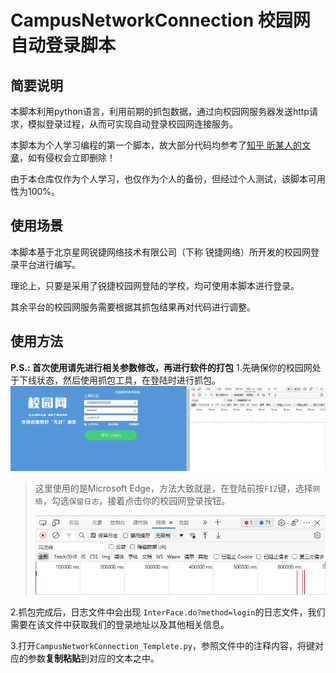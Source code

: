 # CampusNetworkConnection 校园网自动登录脚本
## 简要说明
本脚本利用python语言，利用前期的抓包数据，通过向校园网服务器发送http请求，模拟登录过程，从而可实现自动登录校园网连接服务。

本脚本为个人学习编程的第一个脚本，故大部分代码均参考了[知乎 昕某人的文章](https://zhuanlan.zhihu.com/p/500156164)，如有侵权会立即删除！

由于本仓库仅作为个人学习，也仅作为个人的备份，但经过个人测试，该脚本可用性为100%。
## 使用场景
本脚本基于北京星网锐捷网络技术有限公司（下称 锐捷网络）所开发的校园网登录平台进行编写。

理论上，只要是采用了锐捷校园网登陆的学校，均可使用本脚本进行登录。

其余平台的校园网服务需要根据其抓包结果再对代码进行调整。
## 使用方法
**P.S.: 首次使用请先进行相关参数修改，再进行软件的打包**
1.先确保你的校园网处于下线状态，然后使用抓包工具，在登陆时进行抓包。
![](/image/Disconnect.png)
>这里使用的是Microsoft Edge，方法大致就是，在登陆前按`F12`键，选择`网络`，勾选`保留日志`，接着点击你的校园网登录按钮。
>
>![](/image/Edge.png)

2.抓包完成后，日志文件中会出现 `InterFace.do?method=login`的日志文件，我们需要在该文件中获取我们的登录地址以及其他相关信息。

3.打开`CampusNetworkConnection_Templete.py`，参照文件中的注释内容，将键对应的参数**复制粘贴**到对应的文本之中。


